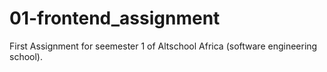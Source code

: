 # 01-frontend_assignment
First Assignment for seemester 1 of Altschool Africa (software engineering school).
